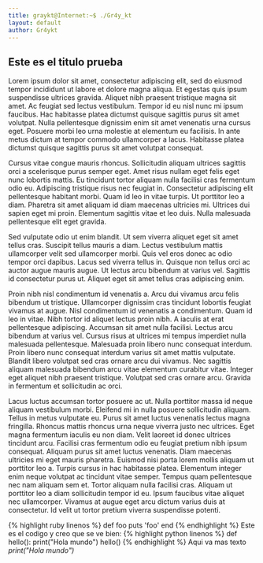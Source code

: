 ```yaml
---
title: graykt@Internet:~$ ./Gr4y_kt
layout: default
author: Gr4ykt
---
```

## Este es el titulo prueba
Lorem ipsum dolor sit amet, consectetur adipiscing elit, sed do eiusmod tempor incididunt ut labore et dolore magna aliqua. Et egestas quis ipsum suspendisse ultrices gravida. Aliquet nibh praesent tristique magna sit amet. Ac feugiat sed lectus vestibulum. Tempor id eu nisl nunc mi ipsum faucibus. Hac habitasse platea dictumst quisque sagittis purus sit amet volutpat. Nulla pellentesque dignissim enim sit amet venenatis urna cursus eget. Posuere morbi leo urna molestie at elementum eu facilisis. In ante metus dictum at tempor commodo ullamcorper a lacus. Habitasse platea dictumst quisque sagittis purus sit amet volutpat consequat.

Cursus vitae congue mauris rhoncus. Sollicitudin aliquam ultrices sagittis orci a scelerisque purus semper eget. Amet risus nullam eget felis eget nunc lobortis mattis. Eu tincidunt tortor aliquam nulla facilisi cras fermentum odio eu. Adipiscing tristique risus nec feugiat in. Consectetur adipiscing elit pellentesque habitant morbi. Quam id leo in vitae turpis. Ut porttitor leo a diam. Pharetra sit amet aliquam id diam maecenas ultricies mi. Ultrices dui sapien eget mi proin. Elementum sagittis vitae et leo duis. Nulla malesuada pellentesque elit eget gravida.

Sed vulputate odio ut enim blandit. Ut sem viverra aliquet eget sit amet tellus cras. Suscipit tellus mauris a diam. Lectus vestibulum mattis ullamcorper velit sed ullamcorper morbi. Quis vel eros donec ac odio tempor orci dapibus. Lacus sed viverra tellus in. Quisque non tellus orci ac auctor augue mauris augue. Ut lectus arcu bibendum at varius vel. Sagittis id consectetur purus ut. Aliquet eget sit amet tellus cras adipiscing enim.

Proin nibh nisl condimentum id venenatis a. Arcu dui vivamus arcu felis bibendum ut tristique. Ullamcorper dignissim cras tincidunt lobortis feugiat vivamus at augue. Nisl condimentum id venenatis a condimentum. Quam id leo in vitae. Nibh tortor id aliquet lectus proin nibh. A iaculis at erat pellentesque adipiscing. Accumsan sit amet nulla facilisi. Lectus arcu bibendum at varius vel. Cursus risus at ultrices mi tempus imperdiet nulla malesuada pellentesque. Malesuada proin libero nunc consequat interdum. Proin libero nunc consequat interdum varius sit amet mattis vulputate. Blandit libero volutpat sed cras ornare arcu dui vivamus. Nec sagittis aliquam malesuada bibendum arcu vitae elementum curabitur vitae. Integer eget aliquet nibh praesent tristique. Volutpat sed cras ornare arcu. Gravida in fermentum et sollicitudin ac orci.

Lacus luctus accumsan tortor posuere ac ut. Nulla porttitor massa id neque aliquam vestibulum morbi. Eleifend mi in nulla posuere sollicitudin aliquam. Tellus in metus vulputate eu. Purus sit amet luctus venenatis lectus magna fringilla. Rhoncus mattis rhoncus urna neque viverra justo nec ultrices. Eget magna fermentum iaculis eu non diam. Velit laoreet id donec ultrices tincidunt arcu. Facilisi cras fermentum odio eu feugiat pretium nibh ipsum consequat. Aliquam purus sit amet luctus venenatis. Diam maecenas ultricies mi eget mauris pharetra. Euismod nisi porta lorem mollis aliquam ut porttitor leo a. Turpis cursus in hac habitasse platea. Elementum integer enim neque volutpat ac tincidunt vitae semper. Tempus quam pellentesque nec nam aliquam sem et. Tortor aliquam nulla facilisi cras. Aliquam ut porttitor leo a diam sollicitudin tempor id eu. Ipsum faucibus vitae aliquet nec ullamcorper. Vivamus at augue eget arcu dictum varius duis at consectetur. Id velit ut tortor pretium viverra suspendisse potenti.

{% highlight ruby linenos %}
def foo
  puts 'foo'
end
{% endhighlight %}
Este es el codigo y creo que se ve bien:
{% highlight python linenos %}
def hello():
  print("Hola mundo")
hello()
{% endhighlight %}
Aqui va mas texto *print("Hola mundo")*